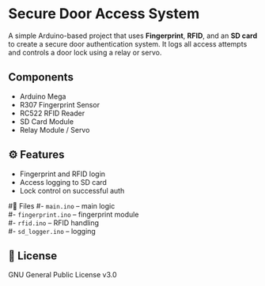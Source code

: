 # Secure Door Access System

A simple Arduino-based project that uses **Fingerprint**, **RFID**, and an **SD card** to create a secure door authentication system. It logs all access attempts and controls a door lock using a relay or servo.

## Components
- Arduino Mega
- R307 Fingerprint Sensor  
- RC522 RFID Reader  
- SD Card Module  
- Relay Module / Servo  

## ⚙️ Features
- Fingerprint and RFID login  
- Access logging to SD card  
- Lock control on successful auth  

#📂 Files
#- `main.ino` – main logic  
#- `fingerprint.ino` – fingerprint module  
#- `rfid.ino` – RFID handling  
#- `sd_logger.ino` – logging

## 📌 License
GNU General Public License v3.0
